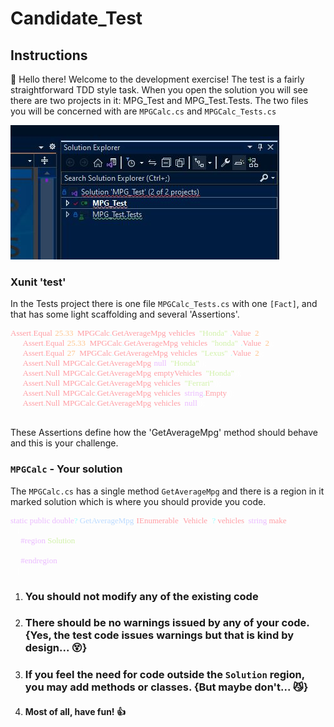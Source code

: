# Candidate_Test
## Instructions
:wave: Hello there! Welcome to the development exercise!
The test is a fairly straightforward TDD style task. When you open the solution you will see there are two projects in it: MPG_Test and MPG_Test.Tests. 
The two files you will be concerned with are `MPGCalc.cs` and `MPGCalc_Tests.cs`

![Screenshot](Readme.Resources\SolutionView.jpg?raw=true "Solution View")
### Xunit 'test'
In the Tests project there is one file `MPGCalc_Tests.cs` with one `[Fact]`, and that has some light scaffolding and several 'Assertions'.

<pre style="font-family:Cascadia Mono;font-size:13px;color:white;"><span style="color:#ff9da4;">Assert</span><span style="color:#99ffff;">.</span><span style="color:#ff9da4;">Equal</span>(<span style="color:#ffc58f;">25.33</span>,&nbsp;<span style="color:#ff9da4;">MPGCalc</span><span style="color:#99ffff;">.</span><span style="color:#ff9da4;">GetAverageMpg</span>(<span style="color:#ff9da4;">vehicles</span>,&nbsp;<span style="color:#d1f1a9;">&quot;Honda&quot;</span>)<span style="color:#99ffff;">.</span><span style="color:#ff9da4;">Value</span>,&nbsp;<span style="color:#ffc58f;">2</span>);
&nbsp;&nbsp;&nbsp;&nbsp;&nbsp;&nbsp;<span style="color:#ff9da4;">Assert</span><span style="color:#99ffff;">.</span><span style="color:#ff9da4;">Equal</span>(<span style="color:#ffc58f;">25.33</span>,&nbsp;<span style="color:#ff9da4;">MPGCalc</span><span style="color:#99ffff;">.</span><span style="color:#ff9da4;">GetAverageMpg</span>(<span style="color:#ff9da4;">vehicles</span>,&nbsp;<span style="color:#d1f1a9;">&quot;honda&quot;</span>)<span style="color:#99ffff;">.</span><span style="color:#ff9da4;">Value</span>,&nbsp;<span style="color:#ffc58f;">2</span>);
&nbsp;&nbsp;&nbsp;&nbsp;&nbsp;&nbsp;<span style="color:#ff9da4;">Assert</span><span style="color:#99ffff;">.</span><span style="color:#ff9da4;">Equal</span>(<span style="color:#ffc58f;">27</span>,&nbsp;<span style="color:#ff9da4;">MPGCalc</span><span style="color:#99ffff;">.</span><span style="color:#ff9da4;">GetAverageMpg</span>(<span style="color:#ff9da4;">vehicles</span>,&nbsp;<span style="color:#d1f1a9;">&quot;Lexus&quot;</span>)<span style="color:#99ffff;">.</span><span style="color:#ff9da4;">Value</span>,&nbsp;<span style="color:#ffc58f;">2</span>);
&nbsp;&nbsp;&nbsp;&nbsp;&nbsp;&nbsp;<span style="color:#ff9da4;">Assert</span><span style="color:#99ffff;">.</span><span style="color:#ff9da4;">Null</span>(<span style="color:#ff9da4;">MPGCalc</span><span style="color:#99ffff;">.</span><span style="color:#ff9da4;">GetAverageMpg</span>(<span style="color:#ebbbff;">null</span>,&nbsp;<span style="color:#d1f1a9;">&quot;Honda&quot;</span>));
&nbsp;&nbsp;&nbsp;&nbsp;&nbsp;&nbsp;<span style="color:#ff9da4;">Assert</span><span style="color:#99ffff;">.</span><span style="color:#ff9da4;">Null</span>(<span style="color:#ff9da4;">MPGCalc</span><span style="color:#99ffff;">.</span><span style="color:#ff9da4;">GetAverageMpg</span>(<span style="color:#ff9da4;">emptyVehicles</span>,&nbsp;<span style="color:#d1f1a9;">&quot;Honda&quot;</span>));
&nbsp;&nbsp;&nbsp;&nbsp;&nbsp;&nbsp;<span style="color:#ff9da4;">Assert</span><span style="color:#99ffff;">.</span><span style="color:#ff9da4;">Null</span>(<span style="color:#ff9da4;">MPGCalc</span><span style="color:#99ffff;">.</span><span style="color:#ff9da4;">GetAverageMpg</span>(<span style="color:#ff9da4;">vehicles</span>,&nbsp;<span style="color:#d1f1a9;">&quot;Ferrari&quot;</span>));
&nbsp;&nbsp;&nbsp;&nbsp;&nbsp;&nbsp;<span style="color:#ff9da4;">Assert</span><span style="color:#99ffff;">.</span><span style="color:#ff9da4;">Null</span>(<span style="color:#ff9da4;">MPGCalc</span><span style="color:#99ffff;">.</span><span style="color:#ff9da4;">GetAverageMpg</span>(<span style="color:#ff9da4;">vehicles</span>,&nbsp;<span style="color:#ebbbff;">string</span><span style="color:#99ffff;">.</span><span style="color:#ff9da4;">Empty</span>));
&nbsp;&nbsp;&nbsp;&nbsp;&nbsp;&nbsp;<span style="color:#ff9da4;">Assert</span><span style="color:#99ffff;">.</span><span style="color:#ff9da4;">Null</span>(<span style="color:#ff9da4;">MPGCalc</span><span style="color:#99ffff;">.</span><span style="color:#ff9da4;">GetAverageMpg</span>(<span style="color:#ff9da4;">vehicles</span>,&nbsp;<span style="color:#ebbbff;">null</span>));
&nbsp;</pre>
These Assertions define how the 'GetAverageMpg' method should behave and this is your challenge.

### `MPGCalc` - Your solution
The  `MPGCalc.cs` has a single method `GetAverageMpg` and there is a region in it marked solution which is where you should provide you code.
<pre style="font-family:Cascadia Mono;font-size:13px;color:white;"><span style="color:#ebbbff;">static</span>&nbsp;<span style="color:#ebbbff;">public</span>&nbsp;<span style="color:#ebbbff;">double</span><span style="color:#99ffff;">?</span>&nbsp;<span style="color:#bbdaff;">GetAverageMpg</span>(<span style="color:#ff9da4;">IEnumerable</span>&lt;<span style="color:#ff9da4;">Vehicle</span>&gt;<span style="color:#99ffff;">?</span>&nbsp;<span style="color:#ff9da4;">vehicles</span>,&nbsp;<span style="color:#ebbbff;">string</span>&nbsp;<span style="color:#ff9da4;">make</span>)
&nbsp;&nbsp;&nbsp;{
&nbsp;&nbsp;&nbsp;&nbsp;&nbsp;<span style="color:#ebbbff;">#region</span>&nbsp;<span style="color:#d1f1a9;">Solution</span>
 
&nbsp;&nbsp;&nbsp;&nbsp;&nbsp;<span style="color:#ebbbff;">#endregion</span>
&nbsp;&nbsp;&nbsp;}</pre>

1. ### You should not modify any of the existing code
2. ### There should be no warnings issued by any of your code. {Yes, the test code issues warnings but that is kind by design... :dizzy_face:}
3. ### If you feel the need for code outside the `Solution` region, you may add methods or classes. {But maybe don't... :smirk_cat:}
4. #### Most of all, have fun! :thumbsup:

